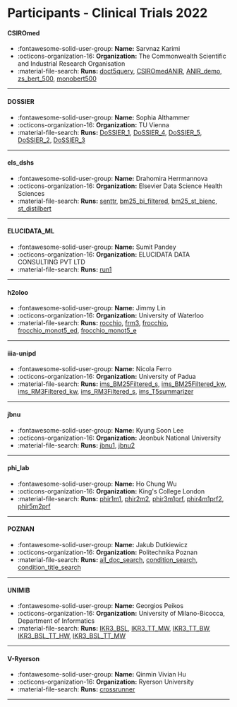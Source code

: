 # Participants - Clinical Trials 2022 

#### CSIROmed 
 - :fontawesome-solid-user-group: **Name:** Sarvnaz Karimi 
 - :octicons-organization-16: **Organization:** The Commonwealth Scientific and Industrial Research Organisation 
 - :material-file-search: **Runs:** [doct5query](./runs.md#doct5query), [CSIROmedANIR](./runs.md#csiromedanir), [ANIR_demo](./runs.md#anir_demo), [zs_bert_500](./runs.md#zs_bert_500), [monobert500](./runs.md#monobert500) 

---
#### DOSSIER 
 - :fontawesome-solid-user-group: **Name:** Sophia Althammer 
 - :octicons-organization-16: **Organization:** TU Vienna 
 - :material-file-search: **Runs:** [DoSSIER_1](./runs.md#dossier_1), [DoSSIER_4](./runs.md#dossier_4), [DoSSIER_5](./runs.md#dossier_5), [DoSSIER_2](./runs.md#dossier_2), [DoSSIER_3](./runs.md#dossier_3) 

---
#### els_dshs 
 - :fontawesome-solid-user-group: **Name:** Drahomira Herrmannova 
 - :octicons-organization-16: **Organization:** Elsevier Data Science Health Sciences 
 - :material-file-search: **Runs:** [senttr](./runs.md#senttr), [bm25_bi_filtered](./runs.md#bm25_bi_filtered), [bm25_st_bienc](./runs.md#bm25_st_bienc), [st_distilbert](./runs.md#st_distilbert) 

---
#### ELUCIDATA_ML 
 - :fontawesome-solid-user-group: **Name:** Sumit Pandey 
 - :octicons-organization-16: **Organization:** ELUCIDATA DATA CONSULTING PVT LTD 
 - :material-file-search: **Runs:** [run1](./runs.md#run1) 

---
#### h2oloo 
 - :fontawesome-solid-user-group: **Name:** Jimmy Lin 
 - :octicons-organization-16: **Organization:** University of Waterloo 
 - :material-file-search: **Runs:** [rocchio](./runs.md#rocchio), [frm3](./runs.md#frm3), [frocchio](./runs.md#frocchio), [frocchio_monot5_ed](./runs.md#frocchio_monot5_ed), [frocchio_monot5_e](./runs.md#frocchio_monot5_e) 

---
#### iiia-unipd 
 - :fontawesome-solid-user-group: **Name:** Nicola Ferro 
 - :octicons-organization-16: **Organization:** University of Padua 
 - :material-file-search: **Runs:** [ims_BM25Filtered_s](./runs.md#ims_bm25filtered_s), [ims_BM25Filtered_kw](./runs.md#ims_bm25filtered_kw), [ims_RM3Filtered_kw](./runs.md#ims_rm3filtered_kw), [ims_RM3Filtered_s](./runs.md#ims_rm3filtered_s), [ims_T5summarizer](./runs.md#ims_t5summarizer) 

---
#### jbnu 
 - :fontawesome-solid-user-group: **Name:** Kyung Soon Lee 
 - :octicons-organization-16: **Organization:** Jeonbuk National University  
 - :material-file-search: **Runs:** [jbnu1](./runs.md#jbnu1), [jbnu2](./runs.md#jbnu2) 

---
#### phi_lab 
 - :fontawesome-solid-user-group: **Name:** Ho Chung Wu 
 - :octicons-organization-16: **Organization:** King's College London 
 - :material-file-search: **Runs:** [phir1m1](./runs.md#phir1m1), [phir2m2](./runs.md#phir2m2), [phir3m1prf](./runs.md#phir3m1prf), [phir4m1prf2](./runs.md#phir4m1prf2), [phir5m2prf](./runs.md#phir5m2prf) 

---
#### POZNAN 
 - :fontawesome-solid-user-group: **Name:** Jakub Dutkiewicz 
 - :octicons-organization-16: **Organization:** Politechnika Poznan 
 - :material-file-search: **Runs:** [all_doc_search](./runs.md#all_doc_search), [condition_search](./runs.md#condition_search), [condition_title_search](./runs.md#condition_title_search) 

---
#### UNIMIB 
 - :fontawesome-solid-user-group: **Name:** Georgios Peikos 
 - :octicons-organization-16: **Organization:** University of Milano-Bicocca, Department of Informatics 
 - :material-file-search: **Runs:** [IKR3_BSL](./runs.md#ikr3_bsl), [IKR3_TT_MW](./runs.md#ikr3_tt_mw), [IKR3_TT_BW](./runs.md#ikr3_tt_bw), [IKR3_BSL_TT_HW](./runs.md#ikr3_bsl_tt_hw), [IKR3_BSL_TT_MW](./runs.md#ikr3_bsl_tt_mw) 

---
#### V-Ryerson 
 - :fontawesome-solid-user-group: **Name:** Qinmin Vivian Hu 
 - :octicons-organization-16: **Organization:** Ryerson University 
 - :material-file-search: **Runs:** [crossrunner](./runs.md#crossrunner) 

---
